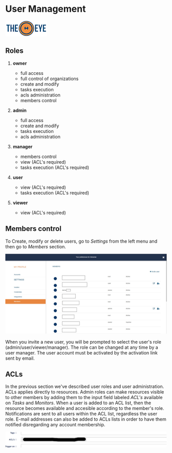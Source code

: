 # User Management

[![theeye.io](images/logo-theeye-theOeye-logo2.png)](https://theeye.io/en/index.html)

## Roles

1. **owner**
    * full access
    * full control of organizations
    * create and modify
    * tasks execution
    * acls administration
    * members control

2. **admin**
    * full access
    * create and modify
    * tasks execution
    * acls administration

3. **manager**
    * members control
    * view (ACL's required)
    * tasks execution (ACL's required)
      
4. **user**
    * view (ACL's required)
    * tasks execution (ACL's required)

5. **viewer**
    * view (ACL's required)


## Members control

To Create, modify or delete users, go to _Settings_ from the left menu and then go to _Members_ section.

![](images/user_members-1.jpg)

When you invite a new user, you will be prompted to select the user's role \(admin/user/viewer/manager\). The role can be changed at any time by a user manager. The user account must be activated by the activation link sent by email.

## ACLs

In the previous section we've described user roles and user administration. ACLs applies directly to resources. Admin roles can make resources visible to other members by adding them to the input field labeled _ACL's_ available on _Tasks_ and _Monitors_. When a user is added to an ACL list, then the resource becomes available and accesible according to the member's role. Notifications are sent to all users within the ACL list, regardless the user role. E-mail addresses can also be added to ACLs lists in order to have them notified disregarding any account membership.

![](images/acls-1.png)

